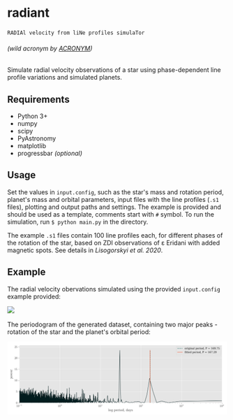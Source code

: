 # radiant
`RADIAl velocity from liNe profiles simulaTor`
###### _(wild acronym by [ACRONYM](https://github.com/bacook17/acronym))_

Simulate radial velocity observations of a star using phase-dependent line profile variations and simulated planets.

## Requirements

- Python 3+
- numpy
- scipy
- PyAstronomy
- matplotlib
- progressbar _(optional)_

## Usage

Set the values in `input.config`, such as the star's mass and rotation period, planet's mass and orbital parameters, input files with the line profiles (`.s1` files), plotting and output paths and settings. The example is provided and should be used as a template, comments start with `#` symbol.
To run the simulation, run `$ python main.py` in the directory.

The example `.s1` files contain 100 line profiles each, for different phases of the rotation of the star, based on ZDI observations of ε Eridani with added magnetic spots. See details in _Lisogorskyi et al. 2020_.

## Example

The radial velocity obervations simulated using the provided `input.config` example provided:

<img src="example-rv.png" width=800>

The periodogram of the generated dataset, containing two major peaks - rotation of the star and the planet's orbital period:

<img src="example-ls.png" width=800>